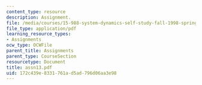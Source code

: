 ```yaml
---
content_type: resource
description: Assignment.
file: /media/courses/15-988-system-dynamics-self-study-fall-1998-spring-1999/172c439e8331761ad5ad796d06aa3e98_assn13.pdf
file_type: application/pdf
learning_resource_types:
- Assignments
ocw_type: OCWFile
parent_title: Assignments
parent_type: CourseSection
resourcetype: Document
title: assn13.pdf
uid: 172c439e-8331-761a-d5ad-796d06aa3e98
---
```

